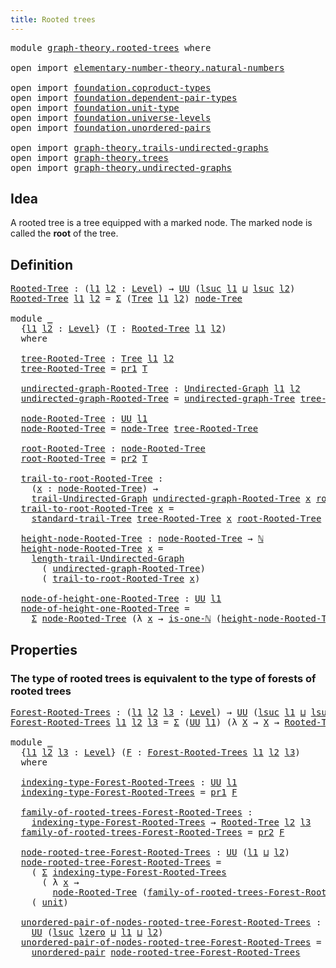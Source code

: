 ```yaml
---
title: Rooted trees
---
```


<pre class="Agda"><a id="38" class="Keyword">module</a> <a id="45" href="graph-theory.rooted-trees.html" class="Module">graph-theory.rooted-trees</a> <a id="71" class="Keyword">where</a>

<a id="78" class="Keyword">open</a> <a id="83" class="Keyword">import</a> <a id="90" href="elementary-number-theory.natural-numbers.html" class="Module">elementary-number-theory.natural-numbers</a>

<a id="132" class="Keyword">open</a> <a id="137" class="Keyword">import</a> <a id="144" href="foundation.coproduct-types.html" class="Module">foundation.coproduct-types</a>
<a id="171" class="Keyword">open</a> <a id="176" class="Keyword">import</a> <a id="183" href="foundation.dependent-pair-types.html" class="Module">foundation.dependent-pair-types</a>
<a id="215" class="Keyword">open</a> <a id="220" class="Keyword">import</a> <a id="227" href="foundation.unit-type.html" class="Module">foundation.unit-type</a>
<a id="248" class="Keyword">open</a> <a id="253" class="Keyword">import</a> <a id="260" href="foundation.universe-levels.html" class="Module">foundation.universe-levels</a>
<a id="287" class="Keyword">open</a> <a id="292" class="Keyword">import</a> <a id="299" href="foundation.unordered-pairs.html" class="Module">foundation.unordered-pairs</a>

<a id="327" class="Keyword">open</a> <a id="332" class="Keyword">import</a> <a id="339" href="graph-theory.trails-undirected-graphs.html" class="Module">graph-theory.trails-undirected-graphs</a>
<a id="377" class="Keyword">open</a> <a id="382" class="Keyword">import</a> <a id="389" href="graph-theory.trees.html" class="Module">graph-theory.trees</a>
<a id="408" class="Keyword">open</a> <a id="413" class="Keyword">import</a> <a id="420" href="graph-theory.undirected-graphs.html" class="Module">graph-theory.undirected-graphs</a>
</pre>
## Idea

A rooted tree is a tree equipped with a marked node. The marked node is called the **root** of the tree.

## Definition

<pre class="Agda"><a id="Rooted-Tree"></a><a id="594" href="graph-theory.rooted-trees.html#594" class="Function">Rooted-Tree</a> <a id="606" class="Symbol">:</a> <a id="608" class="Symbol">(</a><a id="609" href="graph-theory.rooted-trees.html#609" class="Bound">l1</a> <a id="612" href="graph-theory.rooted-trees.html#612" class="Bound">l2</a> <a id="615" class="Symbol">:</a> <a id="617" href="Agda.Primitive.html#597" class="Postulate">Level</a><a id="622" class="Symbol">)</a> <a id="624" class="Symbol">→</a> <a id="626" href="foundation-core.universe-levels.html#235" class="Primitive">UU</a> <a id="629" class="Symbol">(</a><a id="630" href="Agda.Primitive.html#780" class="Primitive">lsuc</a> <a id="635" href="graph-theory.rooted-trees.html#609" class="Bound">l1</a> <a id="638" href="Agda.Primitive.html#810" class="Primitive Operator">⊔</a> <a id="640" href="Agda.Primitive.html#780" class="Primitive">lsuc</a> <a id="645" href="graph-theory.rooted-trees.html#612" class="Bound">l2</a><a id="647" class="Symbol">)</a>
<a id="649" href="graph-theory.rooted-trees.html#594" class="Function">Rooted-Tree</a> <a id="661" href="graph-theory.rooted-trees.html#661" class="Bound">l1</a> <a id="664" href="graph-theory.rooted-trees.html#664" class="Bound">l2</a> <a id="667" class="Symbol">=</a> <a id="669" href="foundation-core.dependent-pair-types.html#515" class="Record">Σ</a> <a id="671" class="Symbol">(</a><a id="672" href="graph-theory.trees.html#1193" class="Function">Tree</a> <a id="677" href="graph-theory.rooted-trees.html#661" class="Bound">l1</a> <a id="680" href="graph-theory.rooted-trees.html#664" class="Bound">l2</a><a id="682" class="Symbol">)</a> <a id="684" href="graph-theory.trees.html#1566" class="Function">node-Tree</a>

<a id="695" class="Keyword">module</a> <a id="702" href="graph-theory.rooted-trees.html#702" class="Module">_</a>
  <a id="706" class="Symbol">{</a><a id="707" href="graph-theory.rooted-trees.html#707" class="Bound">l1</a> <a id="710" href="graph-theory.rooted-trees.html#710" class="Bound">l2</a> <a id="713" class="Symbol">:</a> <a id="715" href="Agda.Primitive.html#597" class="Postulate">Level</a><a id="720" class="Symbol">}</a> <a id="722" class="Symbol">(</a><a id="723" href="graph-theory.rooted-trees.html#723" class="Bound">T</a> <a id="725" class="Symbol">:</a> <a id="727" href="graph-theory.rooted-trees.html#594" class="Function">Rooted-Tree</a> <a id="739" href="graph-theory.rooted-trees.html#707" class="Bound">l1</a> <a id="742" href="graph-theory.rooted-trees.html#710" class="Bound">l2</a><a id="744" class="Symbol">)</a>
  <a id="748" class="Keyword">where</a>

  <a id="757" href="graph-theory.rooted-trees.html#757" class="Function">tree-Rooted-Tree</a> <a id="774" class="Symbol">:</a> <a id="776" href="graph-theory.trees.html#1193" class="Function">Tree</a> <a id="781" href="graph-theory.rooted-trees.html#707" class="Bound">l1</a> <a id="784" href="graph-theory.rooted-trees.html#710" class="Bound">l2</a>
  <a id="789" href="graph-theory.rooted-trees.html#757" class="Function">tree-Rooted-Tree</a> <a id="806" class="Symbol">=</a> <a id="808" href="foundation-core.dependent-pair-types.html#605" class="Field">pr1</a> <a id="812" href="graph-theory.rooted-trees.html#723" class="Bound">T</a>

  <a id="817" href="graph-theory.rooted-trees.html#817" class="Function">undirected-graph-Rooted-Tree</a> <a id="846" class="Symbol">:</a> <a id="848" href="graph-theory.undirected-graphs.html#1060" class="Function">Undirected-Graph</a> <a id="865" href="graph-theory.rooted-trees.html#707" class="Bound">l1</a> <a id="868" href="graph-theory.rooted-trees.html#710" class="Bound">l2</a>
  <a id="873" href="graph-theory.rooted-trees.html#817" class="Function">undirected-graph-Rooted-Tree</a> <a id="902" class="Symbol">=</a> <a id="904" href="graph-theory.trees.html#1362" class="Function">undirected-graph-Tree</a> <a id="926" href="graph-theory.rooted-trees.html#757" class="Function">tree-Rooted-Tree</a>

  <a id="946" href="graph-theory.rooted-trees.html#946" class="Function">node-Rooted-Tree</a> <a id="963" class="Symbol">:</a> <a id="965" href="foundation-core.universe-levels.html#235" class="Primitive">UU</a> <a id="968" href="graph-theory.rooted-trees.html#707" class="Bound">l1</a>
  <a id="973" href="graph-theory.rooted-trees.html#946" class="Function">node-Rooted-Tree</a> <a id="990" class="Symbol">=</a> <a id="992" href="graph-theory.trees.html#1566" class="Function">node-Tree</a> <a id="1002" href="graph-theory.rooted-trees.html#757" class="Function">tree-Rooted-Tree</a>

  <a id="1022" href="graph-theory.rooted-trees.html#1022" class="Function">root-Rooted-Tree</a> <a id="1039" class="Symbol">:</a> <a id="1041" href="graph-theory.rooted-trees.html#946" class="Function">node-Rooted-Tree</a>
  <a id="1060" href="graph-theory.rooted-trees.html#1022" class="Function">root-Rooted-Tree</a> <a id="1077" class="Symbol">=</a> <a id="1079" href="foundation-core.dependent-pair-types.html#617" class="Field">pr2</a> <a id="1083" href="graph-theory.rooted-trees.html#723" class="Bound">T</a>

  <a id="1088" href="graph-theory.rooted-trees.html#1088" class="Function">trail-to-root-Rooted-Tree</a> <a id="1114" class="Symbol">:</a>
    <a id="1120" class="Symbol">(</a><a id="1121" href="graph-theory.rooted-trees.html#1121" class="Bound">x</a> <a id="1123" class="Symbol">:</a> <a id="1125" href="graph-theory.rooted-trees.html#946" class="Function">node-Rooted-Tree</a><a id="1141" class="Symbol">)</a> <a id="1143" class="Symbol">→</a>
    <a id="1149" href="graph-theory.trails-undirected-graphs.html#905" class="Function">trail-Undirected-Graph</a> <a id="1172" href="graph-theory.rooted-trees.html#817" class="Function">undirected-graph-Rooted-Tree</a> <a id="1201" href="graph-theory.rooted-trees.html#1121" class="Bound">x</a> <a id="1203" href="graph-theory.rooted-trees.html#1022" class="Function">root-Rooted-Tree</a>
  <a id="1222" href="graph-theory.rooted-trees.html#1088" class="Function">trail-to-root-Rooted-Tree</a> <a id="1248" href="graph-theory.rooted-trees.html#1248" class="Bound">x</a> <a id="1250" class="Symbol">=</a>
    <a id="1256" href="graph-theory.trees.html#5237" class="Function">standard-trail-Tree</a> <a id="1276" href="graph-theory.rooted-trees.html#757" class="Function">tree-Rooted-Tree</a> <a id="1293" href="graph-theory.rooted-trees.html#1248" class="Bound">x</a> <a id="1295" href="graph-theory.rooted-trees.html#1022" class="Function">root-Rooted-Tree</a>

  <a id="1315" href="graph-theory.rooted-trees.html#1315" class="Function">height-node-Rooted-Tree</a> <a id="1339" class="Symbol">:</a> <a id="1341" href="graph-theory.rooted-trees.html#946" class="Function">node-Rooted-Tree</a> <a id="1358" class="Symbol">→</a> <a id="1360" href="elementary-number-theory.natural-numbers.html#1548" class="Datatype">ℕ</a>
  <a id="1364" href="graph-theory.rooted-trees.html#1315" class="Function">height-node-Rooted-Tree</a> <a id="1388" href="graph-theory.rooted-trees.html#1388" class="Bound">x</a> <a id="1390" class="Symbol">=</a>
    <a id="1396" href="graph-theory.trails-undirected-graphs.html#3180" class="Function">length-trail-Undirected-Graph</a>
      <a id="1432" class="Symbol">(</a> <a id="1434" href="graph-theory.rooted-trees.html#817" class="Function">undirected-graph-Rooted-Tree</a><a id="1462" class="Symbol">)</a>
      <a id="1470" class="Symbol">(</a> <a id="1472" href="graph-theory.rooted-trees.html#1088" class="Function">trail-to-root-Rooted-Tree</a> <a id="1498" href="graph-theory.rooted-trees.html#1388" class="Bound">x</a><a id="1499" class="Symbol">)</a>

  <a id="1504" href="graph-theory.rooted-trees.html#1504" class="Function">node-of-height-one-Rooted-Tree</a> <a id="1535" class="Symbol">:</a> <a id="1537" href="foundation-core.universe-levels.html#235" class="Primitive">UU</a> <a id="1540" href="graph-theory.rooted-trees.html#707" class="Bound">l1</a>
  <a id="1545" href="graph-theory.rooted-trees.html#1504" class="Function">node-of-height-one-Rooted-Tree</a> <a id="1576" class="Symbol">=</a>
    <a id="1582" href="foundation-core.dependent-pair-types.html#515" class="Record">Σ</a> <a id="1584" href="graph-theory.rooted-trees.html#946" class="Function">node-Rooted-Tree</a> <a id="1601" class="Symbol">(λ</a> <a id="1604" href="graph-theory.rooted-trees.html#1604" class="Bound">x</a> <a id="1606" class="Symbol">→</a> <a id="1608" href="elementary-number-theory.natural-numbers.html#2091" class="Function">is-one-ℕ</a> <a id="1617" class="Symbol">(</a><a id="1618" href="graph-theory.rooted-trees.html#1315" class="Function">height-node-Rooted-Tree</a> <a id="1642" href="graph-theory.rooted-trees.html#1604" class="Bound">x</a><a id="1643" class="Symbol">))</a>
</pre>
## Properties

### The type of rooted trees is equivalent to the type of forests of rooted trees

<pre class="Agda"><a id="Forest-Rooted-Trees"></a><a id="1757" href="graph-theory.rooted-trees.html#1757" class="Function">Forest-Rooted-Trees</a> <a id="1777" class="Symbol">:</a> <a id="1779" class="Symbol">(</a><a id="1780" href="graph-theory.rooted-trees.html#1780" class="Bound">l1</a> <a id="1783" href="graph-theory.rooted-trees.html#1783" class="Bound">l2</a> <a id="1786" href="graph-theory.rooted-trees.html#1786" class="Bound">l3</a> <a id="1789" class="Symbol">:</a> <a id="1791" href="Agda.Primitive.html#597" class="Postulate">Level</a><a id="1796" class="Symbol">)</a> <a id="1798" class="Symbol">→</a> <a id="1800" href="foundation-core.universe-levels.html#235" class="Primitive">UU</a> <a id="1803" class="Symbol">(</a><a id="1804" href="Agda.Primitive.html#780" class="Primitive">lsuc</a> <a id="1809" href="graph-theory.rooted-trees.html#1780" class="Bound">l1</a> <a id="1812" href="Agda.Primitive.html#810" class="Primitive Operator">⊔</a> <a id="1814" href="Agda.Primitive.html#780" class="Primitive">lsuc</a> <a id="1819" href="graph-theory.rooted-trees.html#1783" class="Bound">l2</a> <a id="1822" href="Agda.Primitive.html#810" class="Primitive Operator">⊔</a> <a id="1824" href="Agda.Primitive.html#780" class="Primitive">lsuc</a> <a id="1829" href="graph-theory.rooted-trees.html#1786" class="Bound">l3</a><a id="1831" class="Symbol">)</a>
<a id="1833" href="graph-theory.rooted-trees.html#1757" class="Function">Forest-Rooted-Trees</a> <a id="1853" href="graph-theory.rooted-trees.html#1853" class="Bound">l1</a> <a id="1856" href="graph-theory.rooted-trees.html#1856" class="Bound">l2</a> <a id="1859" href="graph-theory.rooted-trees.html#1859" class="Bound">l3</a> <a id="1862" class="Symbol">=</a> <a id="1864" href="foundation-core.dependent-pair-types.html#515" class="Record">Σ</a> <a id="1866" class="Symbol">(</a><a id="1867" href="foundation-core.universe-levels.html#235" class="Primitive">UU</a> <a id="1870" href="graph-theory.rooted-trees.html#1853" class="Bound">l1</a><a id="1872" class="Symbol">)</a> <a id="1874" class="Symbol">(λ</a> <a id="1877" href="graph-theory.rooted-trees.html#1877" class="Bound">X</a> <a id="1879" class="Symbol">→</a> <a id="1881" href="graph-theory.rooted-trees.html#1877" class="Bound">X</a> <a id="1883" class="Symbol">→</a> <a id="1885" href="graph-theory.rooted-trees.html#594" class="Function">Rooted-Tree</a> <a id="1897" href="graph-theory.rooted-trees.html#1856" class="Bound">l2</a> <a id="1900" href="graph-theory.rooted-trees.html#1859" class="Bound">l3</a><a id="1902" class="Symbol">)</a>

<a id="1905" class="Keyword">module</a> <a id="1912" href="graph-theory.rooted-trees.html#1912" class="Module">_</a>
  <a id="1916" class="Symbol">{</a><a id="1917" href="graph-theory.rooted-trees.html#1917" class="Bound">l1</a> <a id="1920" href="graph-theory.rooted-trees.html#1920" class="Bound">l2</a> <a id="1923" href="graph-theory.rooted-trees.html#1923" class="Bound">l3</a> <a id="1926" class="Symbol">:</a> <a id="1928" href="Agda.Primitive.html#597" class="Postulate">Level</a><a id="1933" class="Symbol">}</a> <a id="1935" class="Symbol">(</a><a id="1936" href="graph-theory.rooted-trees.html#1936" class="Bound">F</a> <a id="1938" class="Symbol">:</a> <a id="1940" href="graph-theory.rooted-trees.html#1757" class="Function">Forest-Rooted-Trees</a> <a id="1960" href="graph-theory.rooted-trees.html#1917" class="Bound">l1</a> <a id="1963" href="graph-theory.rooted-trees.html#1920" class="Bound">l2</a> <a id="1966" href="graph-theory.rooted-trees.html#1923" class="Bound">l3</a><a id="1968" class="Symbol">)</a>
  <a id="1972" class="Keyword">where</a>

  <a id="1981" href="graph-theory.rooted-trees.html#1981" class="Function">indexing-type-Forest-Rooted-Trees</a> <a id="2015" class="Symbol">:</a> <a id="2017" href="foundation-core.universe-levels.html#235" class="Primitive">UU</a> <a id="2020" href="graph-theory.rooted-trees.html#1917" class="Bound">l1</a>
  <a id="2025" href="graph-theory.rooted-trees.html#1981" class="Function">indexing-type-Forest-Rooted-Trees</a> <a id="2059" class="Symbol">=</a> <a id="2061" href="foundation-core.dependent-pair-types.html#605" class="Field">pr1</a> <a id="2065" href="graph-theory.rooted-trees.html#1936" class="Bound">F</a>

  <a id="2070" href="graph-theory.rooted-trees.html#2070" class="Function">family-of-rooted-trees-Forest-Rooted-Trees</a> <a id="2113" class="Symbol">:</a>
    <a id="2119" href="graph-theory.rooted-trees.html#1981" class="Function">indexing-type-Forest-Rooted-Trees</a> <a id="2153" class="Symbol">→</a> <a id="2155" href="graph-theory.rooted-trees.html#594" class="Function">Rooted-Tree</a> <a id="2167" href="graph-theory.rooted-trees.html#1920" class="Bound">l2</a> <a id="2170" href="graph-theory.rooted-trees.html#1923" class="Bound">l3</a>
  <a id="2175" href="graph-theory.rooted-trees.html#2070" class="Function">family-of-rooted-trees-Forest-Rooted-Trees</a> <a id="2218" class="Symbol">=</a> <a id="2220" href="foundation-core.dependent-pair-types.html#617" class="Field">pr2</a> <a id="2224" href="graph-theory.rooted-trees.html#1936" class="Bound">F</a>

  <a id="2229" href="graph-theory.rooted-trees.html#2229" class="Function">node-rooted-tree-Forest-Rooted-Trees</a> <a id="2266" class="Symbol">:</a> <a id="2268" href="foundation-core.universe-levels.html#235" class="Primitive">UU</a> <a id="2271" class="Symbol">(</a><a id="2272" href="graph-theory.rooted-trees.html#1917" class="Bound">l1</a> <a id="2275" href="Agda.Primitive.html#810" class="Primitive Operator">⊔</a> <a id="2277" href="graph-theory.rooted-trees.html#1920" class="Bound">l2</a><a id="2279" class="Symbol">)</a>
  <a id="2283" href="graph-theory.rooted-trees.html#2229" class="Function">node-rooted-tree-Forest-Rooted-Trees</a> <a id="2320" class="Symbol">=</a>
    <a id="2326" class="Symbol">(</a> <a id="2328" href="foundation-core.dependent-pair-types.html#515" class="Record">Σ</a> <a id="2330" href="graph-theory.rooted-trees.html#1981" class="Function">indexing-type-Forest-Rooted-Trees</a>
      <a id="2370" class="Symbol">(</a> <a id="2372" class="Symbol">λ</a> <a id="2374" href="graph-theory.rooted-trees.html#2374" class="Bound">x</a> <a id="2376" class="Symbol">→</a>
        <a id="2386" href="graph-theory.rooted-trees.html#946" class="Function">node-Rooted-Tree</a> <a id="2403" class="Symbol">(</a><a id="2404" href="graph-theory.rooted-trees.html#2070" class="Function">family-of-rooted-trees-Forest-Rooted-Trees</a> <a id="2447" href="graph-theory.rooted-trees.html#2374" class="Bound">x</a><a id="2448" class="Symbol">)))</a> <a id="2452" href="foundation.coproduct-types.html#1181" class="Datatype Operator">+</a>
    <a id="2458" class="Symbol">(</a> <a id="2460" href="foundation.unit-type.html#1084" class="Datatype">unit</a><a id="2464" class="Symbol">)</a>

  <a id="2469" href="graph-theory.rooted-trees.html#2469" class="Function">unordered-pair-of-nodes-rooted-tree-Forest-Rooted-Trees</a> <a id="2525" class="Symbol">:</a>
    <a id="2531" href="foundation-core.universe-levels.html#235" class="Primitive">UU</a> <a id="2534" class="Symbol">(</a><a id="2535" href="Agda.Primitive.html#780" class="Primitive">lsuc</a> <a id="2540" href="Agda.Primitive.html#764" class="Primitive">lzero</a> <a id="2546" href="Agda.Primitive.html#810" class="Primitive Operator">⊔</a> <a id="2548" href="graph-theory.rooted-trees.html#1917" class="Bound">l1</a> <a id="2551" href="Agda.Primitive.html#810" class="Primitive Operator">⊔</a> <a id="2553" href="graph-theory.rooted-trees.html#1920" class="Bound">l2</a><a id="2555" class="Symbol">)</a>
  <a id="2559" href="graph-theory.rooted-trees.html#2469" class="Function">unordered-pair-of-nodes-rooted-tree-Forest-Rooted-Trees</a> <a id="2615" class="Symbol">=</a>
    <a id="2621" href="foundation.unordered-pairs.html#2489" class="Function">unordered-pair</a> <a id="2636" href="graph-theory.rooted-trees.html#2229" class="Function">node-rooted-tree-Forest-Rooted-Trees</a>
</pre>